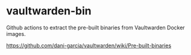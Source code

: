 # vaultwarden-bin

Github actions to extract the pre-built binaries from Vaultwarden Docker images.

https://github.com/dani-garcia/vaultwarden/wiki/Pre-built-binaries
